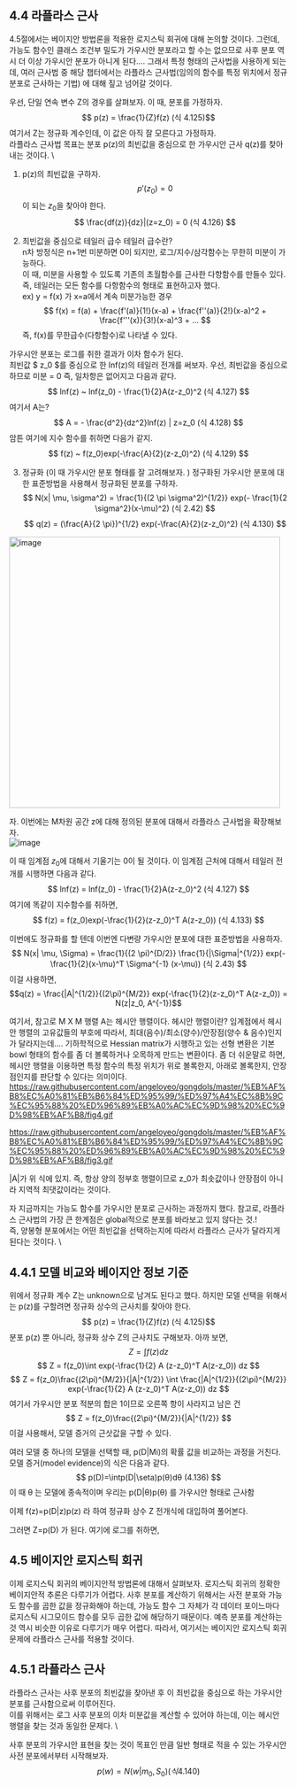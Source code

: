 ## 4.4 라플라스 근사
4.5절에서는 베이지안 방법론을 적용한 로지스틱 회귀에 대해 논의할 것이다. 
그런데, 가능도 함수인 클래스 조건부 밀도가 가우시안 분포라고 할 수는 없으므로 사후 분포 역시 더 이상 가우시안 분포가 아니게 된다.... 
그래서 특정 형태의 근사법을 사용하게 되는데, 여러 근사법 중 해당 챕터에서는 라플라스 근사법(임의의 함수를 특정 위치에서 정규 분포로 근사하는 기법)
에 대해 짚고 넘어갈 것이다.

우선, 단일 연속 변수 Z의 경우를 살펴보자. 이 때, 분포를 가정하자. 
$$ p(z) = \frac{1}{Z}f(z) (식 4.125)$$
여기서 Z는 정규화 계수인데, 이 값은 아직 잘 모른다고 가정하자.   \
라플라스 근사법 목표는 분포 p(z)의 최빈값을 중심으로 한 가우시안 근사 q(z)를 찾아내는 것이다. \

1) p(z)의 최빈값을 구하자. 
$$ p'(z_0) = 0 $$
이 되는 $z_0$을 찾아야 한다. 
$$ \frac{df(z)}{dz}|(z=z_0) = 0  (식 4.126) $$

2) 최빈값을 중심으로 테일러 급수
테일러 급수란?   \
n차 방정식은 n+1번 미분하면 0이 되지만, 로그/지수/삼각함수는 무한히 미분이 가능하다.  \
이 때, 미분을 사용할 수 있도록 기존의 초월함수를 근사한 다항함수를 만들수 있다.  \
즉, 테일러는 모든 함수를 다항함수의 형태로 표현하고자 했다.  \
ex) y = f(x) 가 x=a에서 계속 미분가능한 경우 
$$ f(x) = f(a) + \frac{f'(a)}{1!}(x-a)  + \frac{f''(a)}{2!}(x-a)^2 + \frac{f'''(x)}{3!}(x-a)^3 + ...  $$
즉, f(x)를 무한급수(다항함수)로 나타낼 수 있다. 


가우시안 분포는 로그를 취한 결과가 이차 함수가 된다. \
최빈값 $ z_0 $를 중심으로 한 lnf(z)의 테일러 전개를 써보자. 우선, 최빈값을 중심으로 하므로 미분 = 0 즉, 일차항은 없어지고 다음과 같다. 
$$ lnf(z) ~ lnf(z_0) - \frac{1}{2}A(z-z_0)^2  (식 4.127) $$
여기서 A는? 
$$ A = - \frac{d^2}{dz^2}lnf(z) | z=z_0  (식 4.128) $$
암튼 여기에 지수 함수를 취하면 다음가 같지. 
$$ f(z) ~ f(z_0)exp(-\frac{A}{2}(z-z_0)^2)  (식 4.129) $$

3) 정규화 (이 때 가우시안 분포 형태를 잘 고려해보자. )
정구화된 가우시안 분포에 대한 표준방법을 사용해서 정규화된 분포를 구하자. 
$$ N(x| \mu, \sigma^2) = \frac{1}{(2 \pi \sigma^2)^{1/2}} exp(- \frac{1}{2 \sigma^2}(x-\mu)^2) (식 2.42) $$
$$ q(z) = (\frac{A}{2 \pi})^{1/2} exp(-\frac{A}{2}(z-z_0)^2) (식 4.130) $$

<img width="490" alt="image" src="https://user-images.githubusercontent.com/71582504/220542106-4bb8f586-06e6-472f-932c-e855fe69b7aa.png">


자. 이번에는 M차원 공간 z에 대해 정의된 분포에 대해서 라플라스 근사법을 확장해보자. \
![image](https://user-images.githubusercontent.com/71582504/220542945-18579379-2409-4c4a-8490-bd5672bb0d9c.png)

이 때 임계점 $z_0$에 대해서 기울기는 0이 될 것이다. 이 임계점 근처에 대해서 테일러 전개를 시행하면 다음과 같다. 
$$ lnf(z) = lnf(z_0) - \frac{1}{2}A(z-z_0)^2  (식 4.127) $$
여기에 똑같이 지수함수를 취하면, 
$$ f(z) = f(z_0)exp(-\frac{1}{2}(z-z_0)^T A(z-z_0))  (식 4.133) $$

이번에도 정규화를 할 텐데 이번엔 다변량 가우시안 분포에 대한 표준방법을 사용하자. 
$$ N(x| \mu, \Sigma) = \frac{1}{(2 \pi)^{D/2}} \frac{1}{|\Sigma|^{1/2}} exp(-\frac{1}{2}(x-\mu)^T \Sigma^{-1} (x-\mu)) (식 2.43) $$
이걸 사용하면, 
$$q(z) = \frac{|A|^{1/2}}{(2\pi)^{M/2}} exp(-\frac{1}{2}(z-z_0)^T A(z-z_0)) = N(z|z_0, A^{-1})$$

여기서, 참고로 M X M 행렬 A는 헤시안 행렬이다. 
헤시안 행렬이란? 
임계점에서 헤시안 행렬의 고유값들의 부호에 따라서, 최대(음수)/최소(양수)/안장점(양수 & 음수)인지가 달라지는데....
기하학적으로 Hessian matrix가 시행하고 있는 선형 변환은 기본 bowl 형태의 함수를 좀 더 볼록하거나 오목하게 만드는 변환이다.
좀 더 쉬운말로 하면, 헤시안 행렬을 이용하면 특정 함수의 특정 위치가 위로 볼록한지, 아래로 볼록한지, 안장점인지를 판단할 수 있다는 의미이다.
https://raw.githubusercontent.com/angeloyeo/gongdols/master/%EB%AF%B8%EC%A0%81%EB%B6%84%ED%95%99/%ED%97%A4%EC%8B%9C%EC%95%88%20%ED%96%89%EB%A0%AC%EC%9D%98%20%EC%9D%98%EB%AF%B8/fig4.gif

https://raw.githubusercontent.com/angeloyeo/gongdols/master/%EB%AF%B8%EC%A0%81%EB%B6%84%ED%95%99/%ED%97%A4%EC%8B%9C%EC%95%88%20%ED%96%89%EB%A0%AC%EC%9D%98%20%EC%9D%98%EB%AF%B8/fig3.gif

|A|가 위 식에 있지. 즉, 항상 양의 정부호 행렬이므로 z_0가 최솟값이나 안장점이 아니라 지역적 최댓값이라는 것이다. 

자 지금까지는 가능도 함수를 가우시안 분포로 근사하는 과정까지 했다. 
참고로, 라플라스 근사법의 가장 큰 한계점은 global적으로 분포를 바라보고 있지 않다는 것.! \
즉, 양봉형 분포에서는 어떤 최빈값을 선택하는지에 따라서 라플라스 근사가 달라지게 된다는 것이다. \


## 4.4.1 모델 비교와 베이지안 정보 기준
위에서 정규화 계수 Z는 unknown으로 남겨도 된다고 했다.
하지만 모델 선택을 위해서는 p(z)를 구할려면 정규화 상수의 근사치를 찾아야 한다. 
$$ p(z) = \frac{1}{Z}f(z) (식 4.125)$$
분포 p(z) 뿐 아니라, 정규화 상수 Z의 근사치도 구해보자. 
아까 보면, 
$$ Z = \int f(z)dz $$
$$ Z = f(z_0)\int exp(-\frac{1}{2} A (z-z_0)^T A(z-z_0)) dz $$
$$ Z = f(z_0)\frac{(2\pi)^{M/2}}{|A|^{1/2}} \int \frac{|A|^{1/2}}{(2\pi)^{M/2}} exp(-\frac{1}{2} A (z-z_0)^T A(z-z_0)) dz $$
여기서 가우시안 분포 적분의 합은 1이므로 오른쪽 항이 사라지고 남은 건
$$ Z = f(z_0)\frac{(2\pi)^{M/2}}{|A|^{1/2}} $$ 
이걸 사용해서, 모델 증거의 근삿값을 구할 수 있다. 

여러 모델 중 하나의 모델을 선택할 때, p(D|Mi)의 확률 값을 비교하는 과정을 거친다. 
모델 증거(model evidence)의 식은 다음과 같다. 
$$ p(D)=\intp(D|\seta)p(θ)dθ (4.136) $$
이 때 θ
 는 모델에 종속적이며 우리는 p(D|θ)p(θ)
 를 가우시안 형태로 근사함

이제 f(z)=p(D|z)p(z)
 라 하여 정규화 상수 Z
 전개식에 대입하여 풀어본다.

그러면 Z=p(D)
 가 된다.
여기에 로그를 취하면,
## 4.5 베이지안 로지스틱 회귀
이제 로지스틱 회귀의 베이지안적 방법론에 대해서 살펴보자.
로지스틱 회귀의 정확한 베이지안적 추론은 다루기가 어렵다. 사후 분포를 계산하기 위해서는 사전 분포와 가능도 함수를 곱한 값을 정규화해야 하는데, 가능도 함수 그 자체가 각 데이터 포이느마다 로지스틱 시그모이드 함수를 모두 곱한 값에 해당하기 때문이다. 
예측 분포를 계산하는 것 역시 비슷한 이유로 다루기가 매우 어렵다. 따라서, 여기서는 베이지안 로지스틱 회귀 문제에 라플라스 근사를 적용할 것이다. 

## 4.5.1 라플라스 근사
라플라스 근사는 사후 분포의 최빈값을 찾아낸 후 이 최빈값을 중심으로 하는 가우시안 분포를 근사함으로써 이루어진다.  \
이를 위해서는 로그 사후 분포의 이차 미분값을 계산할 수 있어야 하는데, 이는 헤시안 행렬을 찾는 것과 동일한 문제다. \

사후 분포의 가우시안 표현을 찾는 것이 목표인 만큼 일반 형태로 적을 수 있는 가우시안 사전 분포에서부터 시작해보자. 
$$ p(w) = N(w|m_0, S_0)  (식 4.140) $$


